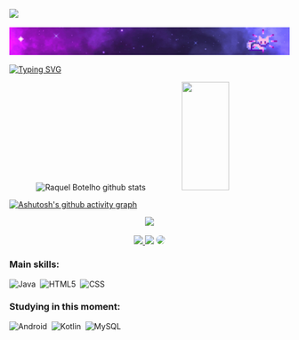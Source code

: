 ![](https://komarev.com/ghpvc/?username=RaquelBotelhoof&color=blueviolet)


[![Poster with background image of a galaxy in the colours purple and blue with animated sparkling stars, drawing of a ballerina and a cat in the left, the text "Amanda P. Pinha" in the center, and Linkedin url on the top right](poster_galaxy-2.gif)](https://www.linkedin.com/in/raquel-botelho-2a0ab816a/)
  
 [![Typing SVG](https://readme-typing-svg.herokuapp.com/?color=da70d6&size=35&center=true&vCenter=true&width=1000&lines=HELLO!,+my+name+is+Raquel+Botelho;I'm+23+years+old;I+live+in+Brazil+and+in+love+with+technology;Thanks+for+visiting!!!+:%29)](https://git.io/typing-svg)

<div align="center">  
  <img width="49%" height="195px" src="https://github-readme-stats.vercel.app/api?username=RaquelBotelhoof&show_icons=true&count_private=true&hide_border=true&title_color=da70d6&icon_color=da70d6&text_color=c9d1d9&bg_color=0d1117" alt="Raquel Botelho github stats" /> 
  <img width="41%" height="195px" src="https://github-readme-stats.vercel.app/api/top-langs/?username=RaquelBotelhoof&layout=compact&hide_border=true&title_color=da70d6&text_color=da70d6&bg_color=0d1117" />
</div>


[![Ashutosh's github activity graph](https://activity-graph.herokuapp.com/graph?username=RaquelBotelhoof&bg_color=0d1117&color=7b68ee&line=a020f0&point=87ceeb&area=true&hide_border=true)](https://github.com/ashutosh00710/github-readme-activity-graph)


<p align="center">
  <img src="https://github-profile-trophy.vercel.app/?username=RaquelBotelhoof&theme=dracula&row=2&no-bg=true&column=3&margin-w=15&margin-h=15" />
</p>

<div align="center"> 
<a href="https://instagram.com/raquel_botelhoof" target="_blank"><img src="https://img.shields.io/badge/-Instagram-%23E4405F?style=for-the-badge&logo=instagram&logoColor=white"</a>
<a href = "mailto:raquel.botelhoof@gmail.com"> <img src="https://img.shields.io/badge/-Gmail-%23333?style=for-the-badge&logo=gmail&logoColor=white" target="_blank"></a>
<a href="https://www.linkedin.com/in/raquel-botelho-2a0ab816a/" target="_blank"><img src="https://img.shields.io/badge/-LinkedIn-%230077B5?style=for-the-badge&logo=linkedin&logoColor=white" style="border-radius: 30px" target="_blank"></a> 
 </div>

 ### Main skills:
![Java](https://img.shields.io/badge/java-0D1117?style=for-the-badge&logo=java&labelColor=0D1117)&nbsp;
![HTML5](https://img.shields.io/badge/html5-0D1117?style=for-the-badge&logo=html5&labelColor=0D1117)&nbsp;
![CSS](https://img.shields.io/badge/-CSS-0D1117?style=for-the-badge&logo=CSS3&logoColor=1572B6&labelColor=0D1117)&nbsp;

### Studying in this moment:
![Android](https://img.shields.io/badge/Android-0D1117?style=for-the-badge&logo=android&labelColor=0D1117)&nbsp;
![Kotlin](https://img.shields.io/badge/kotlin-0D1117?style=for-the-badge&logo=kotlin&labelColor=0D1117)&nbsp;
![MySQL](https://img.shields.io/badge/mysql-0D1117?style=for-the-badge&logo=mysql&labelColor=0D1117)&nbsp;

